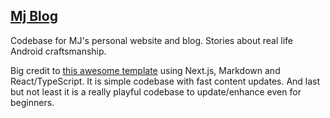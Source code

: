 ## [Mj Blog](https://jenicek.dev/)

Codebase for MJ's personal website and blog. Stories about real life Android craftsmanship.

Big credit to [this awesome template](https://github.com/vercel/next.js/tree/canary/examples/blog-starter) using
Next.js, Markdown and React/TypeScript. It is simple codebase with fast content updates. And last but not least it is a
really playful codebase to update/enhance even for beginners. 
